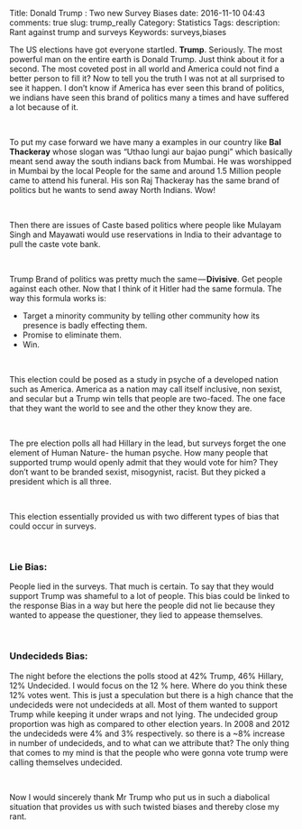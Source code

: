Title: Donald Trump : Two new Survey Biases
date:  2016-11-10 04:43
comments: true
slug: trump_really
Category: Statistics
Tags: 
description: Rant against trump and surveys
Keywords: surveys,biases

The US elections have got everyone startled. **Trump**. Seriously. The most powerful man on the entire earth is Donald Trump. Just think about it for a second. The most coveted post in all world and America could not find a better person to fill it? Now to tell you the truth I was not at all surprised to see it happen. I don’t know if America has ever seen this brand of politics, we indians have seen this brand of politics many a times and have suffered a lot because of it.

<br>

To put my case forward we have many a examples in our country like **Bal Thackeray** whose slogan was “Uthao lungi aur bajao pungi” which basically meant send away the south indians back from Mumbai. He was worshipped in Mumbai by the local People for the same and around 1.5 Million people came to attend his funeral. His son Raj Thackeray has the same brand of politics but he wants to send away North Indians. Wow!

<br>

Then there are issues of Caste based politics where people like Mulayam Singh and Mayawati would use reservations in India to their advantage to pull the caste vote bank.

<br>

Trump Brand of politics was pretty much the same — **Divisive**. Get people against each other. Now that I think of it Hitler had the same formula.
The way this formula works is:

- Target a minority community by telling other community how its presence is badly effecting them.
- Promise to eliminate them.
- Win.

<br>

This election could be posed as a study in psyche of a developed nation such as America. America as a nation may call itself inclusive, non sexist, and secular but a Trump win tells that people are two-faced. The one face that they want the world to see and the other they know they are.

<br>

The pre election polls all had Hillary in the lead, but surveys forget the one element of Human Nature- the human psyche. How many people that supported trump would openly admit that they would vote for him? They don’t want to be branded sexist, misogynist, racist. But they picked a president which is all three.

<br>

This election essentially provided us with two different types of bias that could occur in surveys.

<br>

### Lie Bias: 
 People lied in the surveys. That much is certain. To say that they would support Trump was shameful to a lot of people. This bias could be linked to the response Bias in a way but here the people did not lie because they wanted to appease the questioner, they lied to appease themselves.

<br>

### Undecideds Bias:
 The night before the elections the polls stood at 42% Trump, 46% Hillary, 12% Undecided. I would focus on the 12 % here. Where do you think these 12% votes went. This is just a speculation but there is a high chance that the undecideds were not undecideds at all. Most of them wanted to support Trump while keeping it under wraps and not lying. The undecided group proportion was high as compared to other election years. In 2008 and 2012 the undecideds were 4% and 3% respectively. so there is a ~8% increase in number of undecideds, and to what can we attribute that? The only thing that comes to my mind is that the people who were gonna vote trump were calling themselves undecided.

<br>

Now I would sincerely thank Mr Trump who put us in such a diabolical situation that provides us with such twisted biases and thereby close my rant.